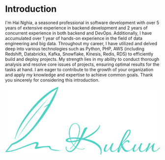 # Introduction

I'm Hai Nghia, a seasoned professional in software development with over 5 years of extensive experience in backend
development and 2 years of concurrent experience in both backend and DevOps. Additionally, I have accumulated over 1
year of hands-on experience in the field of data engineering and big data.
Throughout my career, I have utilized and delved deep into various technologies such as Python, PHP, AWS (including
Redshift, Databricks, Kafka, Snowflake, Kinesis, Redis, RDS) to efficiently build and deploy projects.
My strength lies in my ability to conduct thorough analysis and resolve core issues of projects, ensuring optimal
results for the tasks at hand.
I am eager to contribute to the growth of your organization and apply my knowledge and expertise to achieve common
goals.
Thank you sincerely for considering this introduction.
<p><img src="./images/logo.svg" alt="Hai Nghia" /></p>